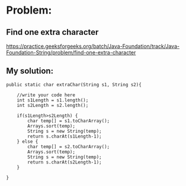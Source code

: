 # Problem:
## Find one extra character
https://practice.geeksforgeeks.org/batch/Java-Foundation/track/Java-Foundation-String/problem/find-one-extra-character 

## My solution: 
```
public static char extraChar(String s1, String s2){

    //write your code here
    int s1Length = s1.length();
    int s2Length = s2.length();
    
    if(s1Length>s2Length) {
        char temp[] = s1.toCharArray();
        Arrays.sort(temp);
        String s = new String(temp);
        return s.charAt(s1Length-1);
    } else {
        char temp[] = s2.toCharArray();
        Arrays.sort(temp);
        String s = new String(temp);
        return s.charAt(s2Length-1);
    }
    
}
```
